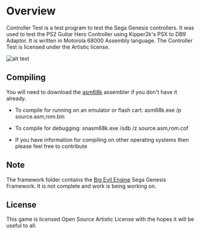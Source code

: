# Overview
Controller Test is a test program to test the Sega Genesis controllers. It was used to test the PS2 Guitar Hero Controller using Kipper2k's PSX to DB9 Adaptor. It is written in Motorola 68000 Assembly language. The Controller Test is licensed under the Artistic license.

![alt text](http://i.imgur.com/6rIe5Sc.gif "Pre-Alpha Screenshot")

## Compiling
You will need to download the [asm68k](http://info.sonicretro.org/File:ASM68k.7z) assembler if you don't have it already.

* To compile for running on an emulator or flash cart: asm68k.exe /p source.asm,rom.bin

* To compile for debugging: snasm68k.exe /sdb /z source.asm,rom.cof

* If you have information for compiling on other operating systems then please feel free to contribute

## Note
The framework folder contains the [Big Evil Engine](http://bigevilcorporation.co.uk/) Sega Genesis Framework. It is not complete and work is being working on.

## License
This game is licensed Open Source Artistic License with the hopes it will be useful to all.